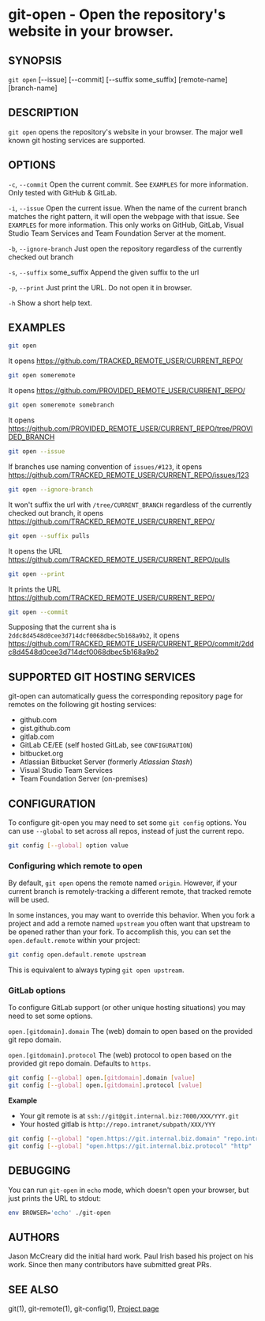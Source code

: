 # git-open - Open the repository's website in your browser.


## SYNOPSIS

`git open` [--issue] [--commit] [--suffix some_suffix] [remote-name] [branch-name]


## DESCRIPTION

`git open` opens the repository's website in your browser. The major well known
git hosting services are supported.


## OPTIONS

`-c`, `--commit`
  Open the current commit. See `EXAMPLES` for more information. 
  Only tested with GitHub & GitLab.

`-i`, `--issue`
  Open the current issue. When the name of the current branch matches the right pattern, 
  it will open the webpage with that issue. See `EXAMPLES` for more information. 
  This only works on GitHub, GitLab, Visual Studio Team Services and Team Foundation Server at the moment.

`-b`, `--ignore-branch`
  Just open the repository regardless of the currently checked out branch

`-s`, `--suffix` some_suffix
  Append the given suffix to the url

`-p`, `--print`
  Just print the URL. Do not open it in browser.

`-h`
  Show a short help text.

## EXAMPLES

```sh
git open
```

It opens https://github.com/TRACKED_REMOTE_USER/CURRENT_REPO/

```sh
git open someremote
```

It opens https://github.com/PROVIDED_REMOTE_USER/CURRENT_REPO/

```sh
git open someremote somebranch
```

It opens https://github.com/PROVIDED_REMOTE_USER/CURRENT_REPO/tree/PROVIDED_BRANCH

```sh
git open --issue
```

If branches use naming convention of `issues/#123`, it opens
https://github.com/TRACKED_REMOTE_USER/CURRENT_REPO/issues/123


```sh
git open --ignore-branch
```

It won't suffix the url with `/tree/CURRENT_BRANCH` regardless of the currently checked out branch, it opens https://github.com/TRACKED_REMOTE_USER/CURRENT_REPO/

```sh
git open --suffix pulls
```

It opens the URL https://github.com/TRACKED_REMOTE_USER/CURRENT_REPO/pulls

```sh
git open --print
```

It prints the URL https://github.com/TRACKED_REMOTE_USER/CURRENT_REPO/

```sh
git open --commit
```

Supposing that the current sha is `2ddc8d4548d0cee3d714dcf0068dbec5b168a9b2`, it opens
https://github.com/TRACKED_REMOTE_USER/CURRENT_REPO/commit/2ddc8d4548d0cee3d714dcf0068dbec5b168a9b2


## SUPPORTED GIT HOSTING SERVICES

git-open can automatically guess the corresponding repository page for remotes
on the following git hosting services:

- github.com
- gist.github.com
- gitlab.com
- GitLab CE/EE (self hosted GitLab, see `CONFIGURATION`)
- bitbucket.org
- Atlassian Bitbucket Server (formerly _Atlassian Stash_)
- Visual Studio Team Services
- Team Foundation Server (on-premises)


## CONFIGURATION

To configure git-open you may need to set some `git config` options. 
You can use `--global` to set across all repos, instead of just the current repo.

```sh
git config [--global] option value
```

### Configuring which remote to open 

By default, `git open` opens the remote named `origin`. However, if your current branch is remotely-tracking a different remote, that tracked remote will be used.

In some instances, you may want to override this behavior. When you fork a project
and add a remote named `upstream` you often want that upstream to be opened
rather than your fork. To accomplish this, you can set the `open.default.remote` within your project:

```sh
git config open.default.remote upstream
```

This is equivalent to always typing `git open upstream`.


### GitLab options

To configure GitLab support (or other unique hosting situations) you may need to set some options.

`open.[gitdomain].domain`
  The (web) domain to open based on the provided git repo domain.

`open.[gitdomain].protocol`
  The (web) protocol to open based on the provided git repo domain. Defaults to `https`.

```sh
git config [--global] open.[gitdomain].domain [value]
git config [--global] open.[gitdomain].protocol [value]
```

**Example**

- Your git remote is at `ssh://git@git.internal.biz:7000/XXX/YYY.git`
- Your hosted gitlab is `http://repo.intranet/subpath/XXX/YYY`

```sh
git config [--global] "open.https://git.internal.biz.domain" "repo.intranet/subpath"
git config [--global] "open.https://git.internal.biz.protocol" "http"
```


## DEBUGGING

You can run `git-open` in `echo` mode, which doesn't open your browser, but just prints the URL to stdout:

```sh
env BROWSER='echo' ./git-open
```


## AUTHORS

Jason McCreary did the initial hard work. Paul Irish based his project on his work. 
Since then many contributors have submitted great PRs.


## SEE ALSO

git(1), git-remote(1), git-config(1), [Project page](https://github.com/paulirish/git-open)
